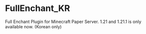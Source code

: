 # FullEnchant_KR
Full Enchant Plugin for Minecraft Paper Server. 1.21 and 1.21.1 is only available now. (Korean only)
